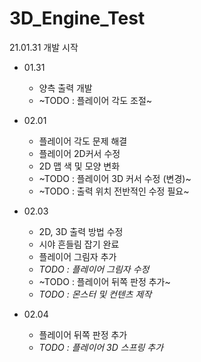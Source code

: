 # 3D_Engine_Test
21.01.31 개발 시작

- 01.31
  - 양측 출력 개발
  - ~TODO : 플레이어 각도 조절~

- 02.01
  - 플레이어 각도 문제 해결
  - 플레이어 2D커서 수정
  - 2D 맵 색 및 모양 변화
  - ~TODO : 플레이어 3D 커서 수정 (변경)~
  - ~TODO : 출력 위치 전반적인 수정 필요~

- 02.03
  - 2D, 3D 출력 방법 수정
  - 시야 흔들림 잡기 완료
  - 플레이어 그림자 추가
  - _TODO : 플레이어 그림자 수정_
  - ~TODO : 플레이어 뒤쪽 판정 추가~
  - _TODO : 몬스터 및 컨텐츠 제작_
  
- 02.04
  - 플레이어 뒤쪽 판정 추가
  - _TODO : 플레이어 3D 스프링 추가_